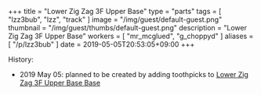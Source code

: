 +++
title = "Lower Zig Zag 3F Upper Base"
type = "parts"
tags = [ "lzz3bub", "lzz", "track" ]
image = "/img/guest/default-guest.png"
thumbnail = "/img/guest/thumbs/default-guest.png"
description = "Lower Zig Zag 3F Upper Base"
workers = [
    "mr_mcglued",
    "g_choppyd"
]
aliases = [
    "/p/lzz3bub"
]
date = 2019-05-05T20:53:05+09:00
+++


History:

* 2019 May 05: planned to be created by adding toothpicks to [Lower Zig Zag 3F Upper Base Base](/parts/lower-zig-zag-3-ban-upper-base-base/) 
